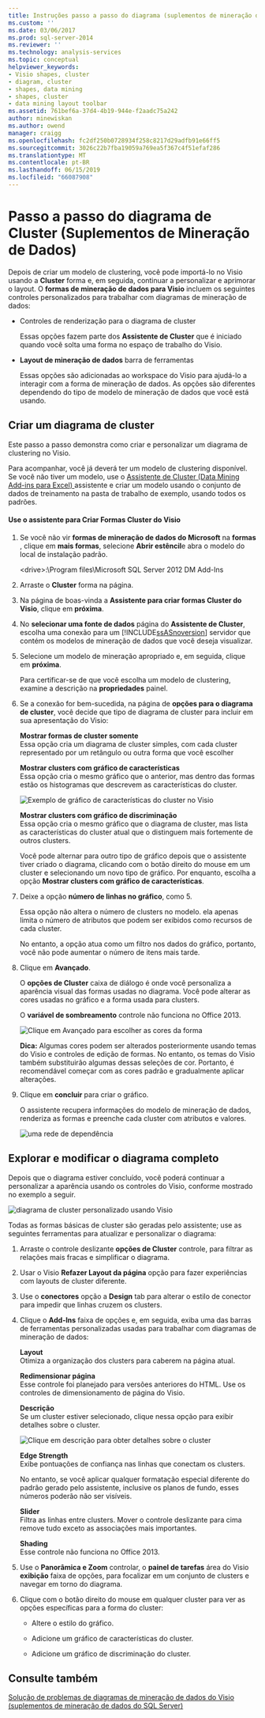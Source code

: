 ```yaml
---
title: Instruções passo a passo do diagrama (suplementos de mineração de dados) do cluster | Microsoft Docs
ms.custom: ''
ms.date: 03/06/2017
ms.prod: sql-server-2014
ms.reviewer: ''
ms.technology: analysis-services
ms.topic: conceptual
helpviewer_keywords:
- Visio shapes, cluster
- diagram, cluster
- shapes, data mining
- shapes, cluster
- data mining layout toolbar
ms.assetid: 761bef6a-37d4-4b19-944e-f2aadc75a242
author: minewiskan
ms.author: owend
manager: craigg
ms.openlocfilehash: fc2df250b0728934f258c8217d29adfb91e66ff5
ms.sourcegitcommit: 3026c22b7fba19059a769ea5f367c4f51efaf286
ms.translationtype: MT
ms.contentlocale: pt-BR
ms.lasthandoff: 06/15/2019
ms.locfileid: "66087908"
---
```

# <a name="cluster-diagram-walkthrough-data-mining-add-ins"></a>Passo a passo do diagrama de Cluster (Suplementos de Mineração de Dados)
  Depois de criar um modelo de clustering, você pode importá-lo no Visio usando a **Cluster** forma e, em seguida, continuar a personalizar e aprimorar o layout. O **formas de mineração de dados para Visio** incluem os seguintes controles personalizados para trabalhar com diagramas de mineração de dados:  
  
-   Controles de renderização para o diagrama de cluster  
  
     Essas opções fazem parte dos **Assistente de Cluster** que é iniciado quando você solta uma forma no espaço de trabalho do Visio.  
  
-   **Layout de mineração de dados** barra de ferramentas  
  
     Essas opções são adicionadas ao workspace do Visio para ajudá-lo a interagir com a forma de mineração de dados. As opções são diferentes dependendo do tipo de modelo de mineração de dados que você está usando.  
  
## <a name="build-a-cluster-diagram"></a>Criar um diagrama de cluster  
 Este passo a passo demonstra como criar e personalizar um diagrama de clustering no Visio.  
  
 Para acompanhar, você já deverá ter um modelo de clustering disponível. Se você não tiver um modelo, use o [Assistente de Cluster &#40;Data Mining Add-ins para Excel&#41; ](cluster-wizard-data-mining-add-ins-for-excel.md) assistente e criar um modelo usando o conjunto de dados de treinamento na pasta de trabalho de exemplo, usando todos os padrões.  
  
#### <a name="use-the-cluster-visio-shape-wizard"></a>Use o assistente para Criar Formas Cluster do Visio  
  
1.  Se você não vir **formas de mineração de dados do Microsoft** na **formas** , clique em **mais formas**, selecione **Abrir estêncil**e abra o modelo do local de instalação padrão.  
  
     \<drive>:\Program files\Microsoft SQL Server 2012 DM Add-Ins  
  
2.  Arraste o **Cluster** forma na página.  
  
3.  Na página de boas-vinda a **Assistente para criar formas Cluster do Visio**, clique em **próxima**.  
  
4.  No **selecionar uma fonte de dados** página do **Assistente de Cluster**, escolha uma conexão para um [!INCLUDE[ssASnoversion](../includes/ssasnoversion-md.md)] servidor que contém os modelos de mineração de dados que você deseja visualizar.  
  
5.  Selecione um modelo de mineração apropriado e, em seguida, clique em **próxima**.  
  
     Para certificar-se de que você escolha um modelo de clustering, examine a descrição na **propriedades** painel.  
  
6.  Se a conexão for bem-sucedida, na página de **opções para o diagrama de cluster**, você decide que tipo de diagrama de cluster para incluir em sua apresentação do Visio:  
  
     **Mostrar formas de cluster somente**  
     Essa opção cria um diagrama de cluster simples, com cada cluster representado por um retângulo ou outra forma que você escolher  
  
     **Mostrar clusters com gráfico de características**  
     Essa opção cria o mesmo gráfico que o anterior, mas dentro das formas estão os histogramas que descrevem as características do cluster.  
  
     ![Exemplo de gráfico de características do cluster no Visio](media/dm13-visio-cluster-samplecharshape.gif "exemplo de gráfico de características do cluster no Visio")  
  
     **Mostrar clusters com gráfico de discriminação**  
     Essa opção cria o mesmo gráfico que o diagrama de cluster, mas lista as características do cluster atual que o distinguem mais fortemente de outros clusters.  
  
     Você pode alternar para outro tipo de gráfico depois que o assistente tiver criado o diagrama, clicando com o botão direito do mouse em um cluster e selecionando um novo tipo de gráfico. Por enquanto, escolha a opção **Mostrar clusters com gráfico de características**.  
  
7.  Deixe a opção **número de linhas no gráfico**, como 5.  
  
     Essa opção não altera o número de clusters no modelo. ela apenas limita o número de atributos que podem ser exibidos como recursos de cada cluster.  
  
     No entanto, a opção atua como um filtro nos dados do gráfico, portanto, você não pode aumentar o número de itens mais tarde.  
  
8.  Clique em **Avançado**.  
  
     O **opções de Cluster** caixa de diálogo é onde você personaliza a aparência visual das formas usadas no diagrama. Você pode alterar as cores usadas no gráfico e a forma usada para clusters.  
  
     O **variável de sombreamento** controle não funciona no Office 2013.  
  
     ![Clique em Avançado para escolher as cores da forma](media/dm13-visio-clusteroptions-advanced.gif "clique em Avançado para escolher as cores da forma")  
  
     **Dica:** Algumas cores podem ser alterados posteriormente usando temas do Visio e controles de edição de formas. No entanto, os temas do Visio também substituirão algumas dessas seleções de cor. Portanto, é recomendável começar com as cores padrão e gradualmente aplicar alterações.  
  
9. Clique em **concluir** para criar o gráfico.  
  
     O assistente recupera informações do modelo de mineração de dados, renderiza as formas e preenche cada cluster com atributos e valores.  
  
     ![uma rede de dependência](media/dm13-visiodepnet-defaultgraph.gif "uma rede de dependência")  
  
## <a name="explore-and-modify-the-finished-diagram"></a>Explorar e modificar o diagrama completo  
 Depois que o diagrama estiver concluído, você poderá continuar a personalizar a aparência usando os controles do Visio, conforme mostrado no exemplo a seguir.  
  
 ![diagrama de cluster personalizado usando Visio](media/dm13-visio-clustercomplete1.gif "diagrama de cluster personalizado usando Visio")  
  
 Todas as formas básicas de cluster são geradas pelo assistente; use as seguintes ferramentas para atualizar e personalizar o diagrama:  
  
1.  Arraste o controle deslizante **opções de Cluster** controle, para filtrar as relações mais fracas e simplificar o diagrama.  
  
2.  Usar o Visio **Refazer Layout da página** opção para fazer experiências com layouts de cluster diferente.  
  
3.  Use o **conectores** opção a **Design** tab para alterar o estilo de conector para impedir que linhas cruzem os clusters.  
  
4.  Clique o **Add-Ins** faixa de opções e, em seguida, exiba uma das barras de ferramentas personalizadas usadas para trabalhar com diagramas de mineração de dados:  
  
     **Layout**  
     Otimiza a organização dos clusters para caberem na página atual.  
  
     **Redimensionar página**  
     Esse controle foi planejado para versões anteriores do HTML. Use os controles de dimensionamento de página do Visio.  
  
     **Descrição**  
     Se um cluster estiver selecionado, clique nessa opção para exibir detalhes sobre o cluster.  
  
     ![Clique em descrição para obter detalhes sobre o cluster](media/dm13-visio-cluster-description-control.gif "clique em descrição para obter detalhes sobre o cluster")  
  
     **Edge Strength**  
     Exibe pontuações de confiança nas linhas que conectam os clusters.  
  
     No entanto, se você aplicar qualquer formatação especial diferente do padrão gerado pelo assistente, inclusive os planos de fundo, esses números poderão não ser visíveis.  
  
     **Slider**  
     Filtra as linhas entre clusters. Mover o controle deslizante para cima remove tudo exceto as associações mais importantes.  
  
     **Shading**  
     Esse controle não funciona no Office 2013.  
  
5.  Use o **Panorâmica e Zoom** controlar, o **painel de tarefas** área do Visio **exibição** faixa de opções, para focalizar em um conjunto de clusters e navegar em torno do diagrama.  
  
6.  Clique com o botão direito do mouse em qualquer cluster para ver as opções específicas para a forma do cluster:  
  
    -   Altere o estilo do gráfico.  
  
    -   Adicione um gráfico de características do cluster.  
  
    -   Adicione um gráfico de discriminação do cluster.  
  
## <a name="see-also"></a>Consulte também  
 [Solução de problemas de diagramas de mineração de dados do Visio &#40;suplementos de mineração de dados do SQL Server&#41;](troubleshooting-visio-data-mining-diagrams-sql-server-data-mining-add-ins.md)  
  
  
